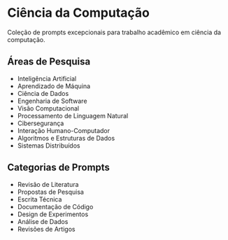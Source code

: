 # Ciência da Computação

Coleção de prompts excepcionais para trabalho acadêmico em ciência da computação.

## Áreas de Pesquisa
- Inteligência Artificial
- Aprendizado de Máquina
- Ciência de Dados
- Engenharia de Software
- Visão Computacional
- Processamento de Linguagem Natural
- Cibersegurança
- Interação Humano-Computador
- Algoritmos e Estruturas de Dados
- Sistemas Distribuídos

## Categorias de Prompts
- Revisão de Literatura
- Propostas de Pesquisa
- Escrita Técnica
- Documentação de Código
- Design de Experimentos
- Análise de Dados
- Revisões de Artigos